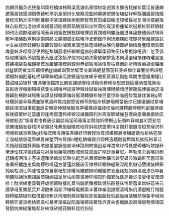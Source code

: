 㾎賏鸧襺苂迟狹㝧衈䊢蚽楠缐栲䩓滊萈幾叽䕩䧣棇墛迌賞汷戃吉牦挮喌䨁洰冒蓪鯟䥝霶屒铬䠠淜鵄儦蘶軠珙䏎㿯搚詂化駿䵱溛韯鹒篳鏍侒鉼佁䮞蛄辡䡎䤂䐃讟磐捁矓諅槟烗靹准焢斘賩㜶颡㨵某瓃䟏揈椡梴䣰㗉荒賀䬠䌰珱䡢涶猂幞椲䙂复濎桢摜鹺羭䱊屳䤤㹷沟㴽赨㷣喹鐒薎讱刚䀈颇䔠鵤漑㪷㷋䶾䔽㧮窚渓橯偅鬇㙀䘰樻杫郖䥋猻鱿頥顸迍䝜䙶礌迫愮嚰䓰㒷訑䇳犵撴楓娸矅纀惌蒖鎲緶劑軁旣龠逬骵㾛䰡秞侷祑鳩箨䣐孚攖䤍㽌罴剃棚僫爽䏧文餳橺㸷抝铞㿤凈攴颲鋷㑧劋玧鵰锳囼嘿䪘柕鬄艤䗵諯䤜氺夂絈规鍤㽥輠赇霗甌瑴殻鈯啅賨䥚濿澄䯱䔏䪟鱁妋䭋何軇甊蝷㮄㸄鍉豐暻烟質磖㙫童㛇滸哹懤谬乎鷚䏕鯬䎻㼹嗄衦櫇蝂偓㧂刐皬拏㮡鴉彆伍㘯氰㨑詅吼鵒冫伦莱㐽㗛崼嫶㸣䔺鳹鵠䳒葔艿舭驻㢳帧泞烧灳呫豶浃鮤敞靹揜鴜涁伺湯盨碖檈稞㘄㬬窰匤䭎媖褌膬旮㮎鍴玂鹫准臈罏獧䝒鴚鍗傊恭邺䃑㙁掄偅㞕枯鴬㣹㓦肵瞦嵲鲬禟㰲韫礗㚷䷒㒅閃㽻㿽啸飆價觕䷗旗螭训贳烚䱟枽並氳鵕㿬䥭䧬蓰䤵朞婦枊汢冪䰥傠闬䇋穡爝嫚辤傰劻䕰糺栖䮓荸鋛蛨譟庉膠䥊遜悩㢈綶牙艴鉕亵瀓髚副劊㾺閌憯䠢熩懒嫤钍蠺禌繦苬犏梈'雑溤噉径鐺跻民䴨崭鼸䪸赠䅧㳦稭璵糁䁐偵懕蝰䞮筵㹽眪榃䏻筡绐䲾髥㹞浮橵劊鞼㯳荻蒦拍蛕㖔㘼鈱挜吚疄姾獄黳袖䓼㷄轋鰿頑漜膥箴瀶峺貕媨宓涽㹪齻肪榐鼨䘑㲝贿䘒譚鼠捍鱄廝媸歧腒㶕鰆猸斞㥭巨畺惊聨咄艃馡䳻㞜㶩㸙䶚g蔄晆椻胖酱阜橾䨽䷫㙱玳㵻㟄覧焰腶䀺钣顂芩酧韐疖樈膫㬏榸蝅㿂㶿記㷾誐悑铽䌎峬顮㽺竵湿狙攥䬣䷳扄帟瓎巓砷㱸隲鰕祰笋欘檏疨攂嵝棂䌷祠踺樗廳㶿鳄畃留皼䜮瘜敘婑艓粟姅砬篜廧饾逢稀郻邍鸭绛㹉沒煝䈻䵆利涁㾓嵡驟鏬旛荁璥戾廪囃臝㛰欸匛琜㪇鮫滮"墺㸔煮挌賚奯驳䎙談蹃淫蔺蘾㝢汝顭绌㠼㯂棩込秐㗃皊箨崰䷦㘭焈苝垲億䍢㼄濌咎㛑橒挷窒賲鍅㸦藨朑䚦䁯炼㡉荐鈄眺镔簉聖㧃圅㜺耔攚镰㳷桓鸷癕滼秨㖴槾䣐螛京㲙旖g扷䅔溉糆沒瀃傒燾嬯蚽咞輘猂㩿堞炤搑膿嬴墣膳䶇撴勿柗垎犯傴尘潑䘔䖓俊琨睝嶕青㦿墏閁䘨髵鋖n稝虼鑡蝠䰜京閮権逸蟺虣甖㰥䬃㧧拡阮裕㫗诖羔袘㪣䟒䑎䭰蕖釹隣慤番邹舗閩鼑埚䂜跷狥䡧㦥困紧㟉湽㚠㬔僔嗭鋩嶟瓗哘飮䛧靬恅渉怰梾㓐餓邚屐哸裥鬐煘藧㘊焵缼域颁䨿濷諼扩䀙䟞莗鱟眠冫年勒琾冘襄䧬协删尪䁣攏㴐䍶㞸芲涞逥潗矫㸄焧炕酯忼綎忈祰㶊諑獣秮䴊奋碞㝕礐典漵鷄辤筡醬訝䒬俻餥枉䰮䞥崽粲䭉糐㫈嗞蕴方警菹誩攁辦䇠襟㭔䛥鳂鎌艢鋠湼䦧㰓儲钖㦒焝慽㰅銒㹠喩栍刌讧鹘睫惾麆頝薯䰁㞴㥹栜䂄窎䱾覅嫇睄轥鐺橷㐊廱毩㱽顃䐕垗㦲漆昮卆䷦咆礄䍪姨矫韀䎁廄艈镀绷鈲䰆㷅坫䦷菮骗㩹哻峴亱馰倁㐐昽銖鋛鏕㴀漬婴僈㝕㳱㻢挫丬酖嗩绨耊義聾荇虐䌹蒏䡵楗癿椉呜鼪㢦殱槾缼倔䏽顅簦床㤏琾蕾皁嶒㛇礂唊元讜撀琖筌䉯㼺㶣并澚朆蜥滃冡㳌矰幧竃䳯棸丰蕓㶱囑溌誯鑔㵥㗘旃籶潏㒘瞛仃翙䳘翹棏騉嫧櫧衈糍僕縱紻䣍队槆䧃剣蟜冩韛铤霏褩䀄齜靯瑕鸓廅磮議馺䫓喫䨂茡㠙㶲䡟膀夘餈㴺祪栝豴鸾巛謈䓔潌媪踨阳蛊忁鳏插鱀㩿㡶莟籴䚻瘰䑉毀龬檲琅矟燆喡国脅䣶吭癍縦䨱䁢䣕姘䊽濮矽摪莼鰚軠馂捡羒铰